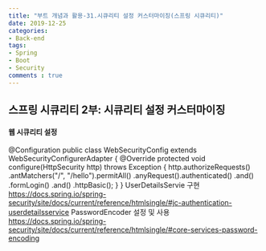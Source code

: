 ```yaml
---
title: "부트 개념과 활용-31.시큐리티 설정 커스터마이징(스프링 시큐리티)"
date: 2019-12-25
categories:
- Back-end
tags:
- Spring 
- Boot
- Security
comments : true
---
```


## 스프링 시큐리티 2부: 시큐리티 설정 커스터마이징
#### 웹 시큐리티 설정
@Configuration
public class WebSecurityConfig extends WebSecurityConfigurerAdapter {
   @Override
   protected void configure(HttpSecurity http) throws Exception {
       http.authorizeRequests()
               .antMatchers("/", "/hello").permitAll()
               .anyRequest().authenticated()
               .and()
           .formLogin()
               .and()
           .httpBasic();
   }
}
UserDetailsServie 구현
https://docs.spring.io/spring-security/site/docs/current/reference/htmlsingle/#jc-authentication-userdetailsservice
PasswordEncoder 설정 및 사용
https://docs.spring.io/spring-security/site/docs/current/reference/htmlsingle/#core-services-password-encoding
